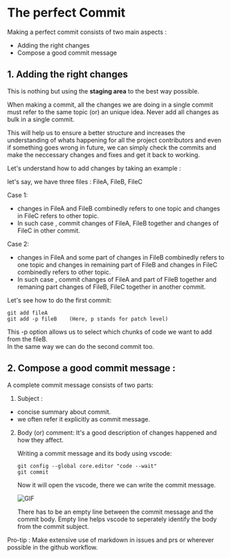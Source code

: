 # The perfect Commit

Making a perfect commit consists of two main aspects :
* Adding the right changes
* Compose a good commit message

## 1. Adding the right changes

This is nothing but using the **staging area** to the best way possible.

When making a commit, all the changes we are doing in a single commit must refer to the same topic (or) an unique idea. Never add all changes as bulk in a single commit.

This will help us to ensure a better structure and increases the understanding of whats happening for all the project contributors and even if something goes wrong in future, we can simply check the commits and make the neccessary changes and fixes and  get it back to working.

Let's understand how to add changes by taking an example :

let's say, we have three files : FileA, FileB, FileC

Case 1:
* changes in FileA and FileB combinedly refers to one topic and changes in FileC refers to other topic.
* In such case , commit changes of FileA, FileB together and changes of FileC in other commit.

Case 2:
* changes in FileA and some part of changes in FileB combinedly refers to one topic and changes in remaining part of FileB and changes in FileC combinedly refers to other topic.
* In such case , commit changes of FileA and part of FileB together and remaning part changes of FileB, FileC together in another commit.

Let's see how to do the first commit:

```
git add fileA
git add -p fileB    (Here, p stands for patch level)
```
This -p option allows us to select which chunks of code we want to add from the fileB.<br>
In the same way we can do the second commit too.

## 2. Compose a good commit message :
A complete commit message consists of two parts:

1. Subject :
 * concise summary about commit.
 * we often refer it explicitly as commit message.
2. Body (or) comment:
   It's a good description of changes happened and how they affect.

	Writing a commit message and its body using vscode:
    ```
    git config --global core.editor "code --wait"
    git commit
    ```
	Now it will open the vscode, there we can write the commit message.

    ![GIF](https://i.stack.imgur.com/pd4eq.gif)

	There has to be an empty line between the commit message and the commit body. Empty line helps vscode to seperately identify the body from the commit subject.

Pro-tip : Make extensive use of markdown in issues and prs or wherever possible in the github workflow.
